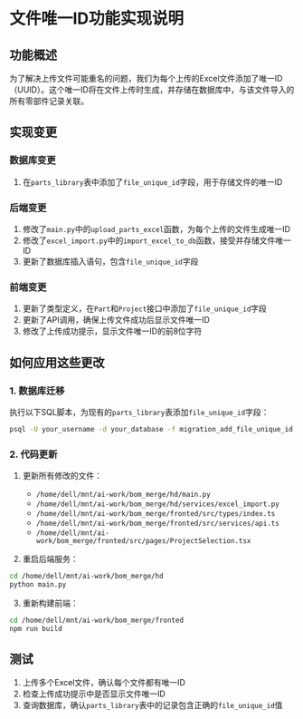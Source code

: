 # 文件唯一ID功能实现说明

## 功能概述

为了解决上传文件可能重名的问题，我们为每个上传的Excel文件添加了唯一ID（UUID）。这个唯一ID将在文件上传时生成，并存储在数据库中，与该文件导入的所有零部件记录关联。

## 实现变更

### 数据库变更

1. 在`parts_library`表中添加了`file_unique_id`字段，用于存储文件的唯一ID

### 后端变更

1. 修改了`main.py`中的`upload_parts_excel`函数，为每个上传的文件生成唯一ID
2. 修改了`excel_import.py`中的`import_excel_to_db`函数，接受并存储文件唯一ID
3. 更新了数据库插入语句，包含`file_unique_id`字段

### 前端变更

1. 更新了类型定义，在`Part`和`Project`接口中添加了`file_unique_id`字段
2. 更新了API调用，确保上传文件成功后显示文件唯一ID
3. 修改了上传成功提示，显示文件唯一ID的前8位字符

## 如何应用这些更改

### 1. 数据库迁移

执行以下SQL脚本，为现有的`parts_library`表添加`file_unique_id`字段：

```bash
psql -U your_username -d your_database -f migration_add_file_unique_id.sql
```

### 2. 代码更新

1. 更新所有修改的文件：
   - `/home/dell/mnt/ai-work/bom_merge/hd/main.py`
   - `/home/dell/mnt/ai-work/bom_merge/hd/services/excel_import.py`
   - `/home/dell/mnt/ai-work/bom_merge/fronted/src/types/index.ts`
   - `/home/dell/mnt/ai-work/bom_merge/fronted/src/services/api.ts`
   - `/home/dell/mnt/ai-work/bom_merge/fronted/src/pages/ProjectSelection.tsx`

2. 重启后端服务：

```bash
cd /home/dell/mnt/ai-work/bom_merge/hd
python main.py
```

3. 重新构建前端：

```bash
cd /home/dell/mnt/ai-work/bom_merge/fronted
npm run build
```

## 测试

1. 上传多个Excel文件，确认每个文件都有唯一ID
2. 检查上传成功提示中是否显示文件唯一ID
3. 查询数据库，确认`parts_library`表中的记录包含正确的`file_unique_id`值